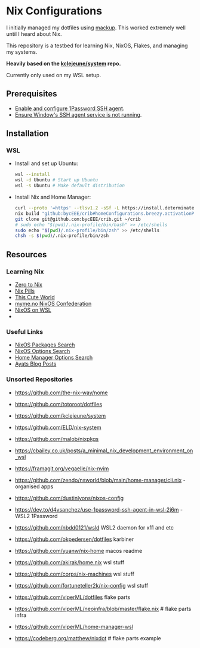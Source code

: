 # Nix Configurations

I initially managed my dotfiles using [mackup](https://github.com/lra/mackup).
This worked extremely well until I heard about Nix.

This repository is a testbed for learning Nix, NixOS, Flakes, and managing my
systems.

**Heavily based on the [kclejeune/system](https://github.com/kclejeune/system)
repo.**

Currently only used on my WSL setup.

## Prerequisites

- [Enable and configure 1Password SSH agent](https://developer.1password.com/docs/ssh/get-started/).
- [Ensure Window's SSH agent service is not running](https://developer.1password.com/docs/ssh/get-started/#step-3-turn-on-the-1password-ssh-agent).

## Installation

### WSL

- Install and set up Ubuntu:

  ```sh
  wsl --install
  wsl -d Ubuntu # Start up Ubuntu
  wsl -s Ubuntu # Make default distribution
  ```

- Install Nix and Home Manager:

  ```sh
  curl --proto '=https' --tlsv1.2 -sSf -L https://install.determinate.systems/nix | sh -s -- install
  nix build "github:bycEEE/crib#homeConfigurations.breezy.activationPackage" && ./result/activate
  git clone git@github.com:bycEEE/crib.git ~/crib
  # sudo echo "$(pwd)/.nix-profile/bin/bash" >> /etc/shells
  sudo echo "$(pwd)/.nix-profile/bin/zsh" >> /etc/shells
  chsh -s $(pwd)/.nix-profile/bin/zsh
  ```

## Resources

### Learning Nix

- [Zero to Nix](https://zero-to-nix.com/)
- [Nix Pills](https://nixos.org/guides/nix-pills/)
- [This Cute World](https://nixos-and-flakes.thiscute.world/introduction/)
- [myme.no NixOS Confederation](https://myme.no/posts/2022-06-14-nixos-confederation.html#wsl)
- [NixOS on WSL](https://forrestjacobs.com/nixos-on-wsl/)
-

### Useful Links

- [NixOS Packages Search](https://search.nixos.org/packages)
- [NixOS Options Search](https://search.nixos.org/options)
- [Home Manager Options Search](https://mipmip.github.io/home-manager-option-search/)
- [Ayats Blog Posts](https://ayats.org/)

### Unsorted Repositories

- <https://github.com/the-nix-way/nome>
- <https://github.com/totoroot/dotfiles>
- <https://github.com/kclejeune/system>
- <https://github.com/ELD/nix-system>
- <https://github.com/malob/nixpkgs>
- <https://cbailey.co.uk/posts/a_minimal_nix_development_environment_on_wsl>
- <https://framagit.org/vegaelle/nix-nvim>
- <https://github.com/zendo/nsworld/blob/main/home-manager/cli.nix> - organised apps
- <https://github.com/dustinlyons/nixos-config>

- <https://dev.to/d4vsanchez/use-1password-ssh-agent-in-wsl-2j6m> - WSL2 1Password
- <https://github.com/nbdd0121/wsld> WSL2 daemon for x11 and etc

- <https://github.com/okpedersen/dotfiles> karbiner
- <https://github.com/yuanw/nix-home> macos readme
- <https://github.com/akirak/home.nix> wsl stuff
- <https://github.com/corps/nix-machines> wsl stuff
- <https://github.com/fortuneteller2k/nix-config> wsl stuff
- <https://github.com/viperML/dotfiles> flake parts
- <https://github.com/viperML/neoinfra/blob/master/flake.nix> # flake parts infra
- <https://github.com/viperML/home-manager-wsl>
- <https://codeberg.org/matthew/nixdot> # flake parts example
